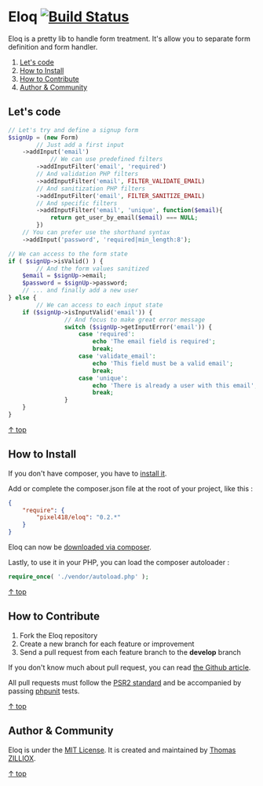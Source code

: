 Eloq [![Build Status](https://secure.travis-ci.org/Pixel418/Eloq.png)](http://travis-ci.org/Pixel418/Eloq)
======

Eloq is a pretty lib to handle form treatment.
It's allow you to separate form definition and form handler.

1. [Let's code](#lets-code)
2. [How to Install](#how-to-install)
3. [How to Contribute](#how-to-contribute)
4. [Author & Community](#author--community)



Let's code
--------

```php
// Let's try and define a signup form
$signUp = (new Form)
		// Just add a first input
    ->addInput('email')
    		// We can use predefined filters
        ->addInputFilter('email', 'required')
        // And validation PHP filters
        ->addInputFilter('email', FILTER_VALIDATE_EMAIL)
        // And sanitization PHP filters
        ->addInputFilter('email', FILTER_SANITIZE_EMAIL)
        // And specific filters
        ->addInputFilter('email', 'unique', function($email){
            return get_user_by_email($email) === NULL;
        })
    // You can prefer use the shorthand syntax
    ->addInput('password', 'required|min_length:8');

// We can access to the form state
if ( $signUp->isValid() ) {
		// And the form values sanitized
    $email = $signUp->email;
    $password = $signUp->password;
    // ... and finally add a new user
} else {
		// We can access to each input state
    if ($signUp->isInputValid('email')) {
				// And focus to make great error message
				switch ($signUp->getInputError('email')) {
					case 'required':
						echo 'The email field is required';
						break;
					case 'validate_email':
						echo 'This field must be a valid email';
						break;
					case 'unique':
						echo 'There is already a user with this email';
						break;
				}
    }
}
```

[&uarr; top](#readme)



How to Install
--------

If you don't have composer, you have to [install it](http://getcomposer.org/doc/01-basic-usage.md#installation).  

Add or complete the composer.json file at the root of your project, like this :

```json
{
    "require": {
        "pixel418/eloq": "0.2.*"
    }
}
```

Eloq can now be [downloaded via composer](http://getcomposer.org/doc/01-basic-usage.md#installing-dependencies).

Lastly, to use it in your PHP, you can load the composer autoloader :

```php
require_once( './vendor/autoload.php' );
```

[&uarr; top](#readme)



How to Contribute
--------

1. Fork the Eloq repository
2. Create a new branch for each feature or improvement
3. Send a pull request from each feature branch to the **develop** branch

If you don't know much about pull request, you can read [the Github article](https://help.github.com/articles/using-pull-requests).

All pull requests must follow the [PSR2 standard](https://github.com/php-fig/fig-standards/blob/master/accepted/PSR-2-coding-style-guide.md) and be accompanied by passing [phpunit](https://github.com/sebastianbergmann/phpunit/) tests.

[&uarr; top](#readme)



Author & Community
--------

Eloq is under the [MIT License](http://opensource.org/licenses/MIT).
It is created and maintained by [Thomas ZILLIOX](http://zilliox.me).

[&uarr; top](#readme)
